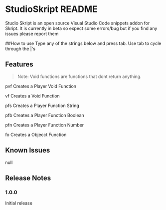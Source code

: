 # StudioSkript README

Studio Skript is an open source Visual Studio Code snippets addon for Skript.
It is currently in beta so expect some errors/bug but if you find any issues please report them

##How to use
Type any of the strings below and press tab.
Use tab to cycle through the |'s 

## Features

> Note: Void functions are functions that dont return anything.

pvf Creates a Player Void Function

vf Creates a Void Function

pfs Creates a Player Function String

pfb Creates a Player Function Boolean

pfn Creates a Player Function Number

fo Creates a Objecct Function


## Known Issues

null

## Release Notes

### 1.0.0

Initial release

